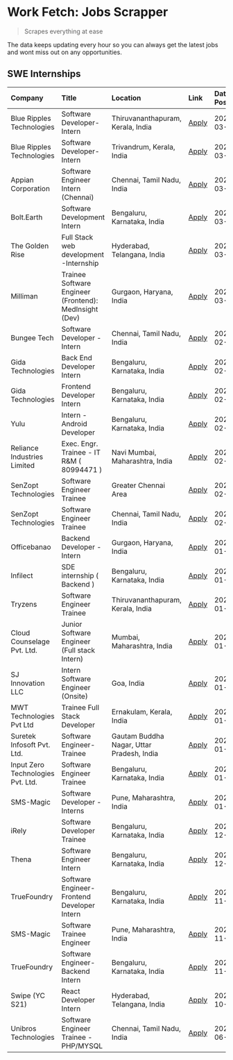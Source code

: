 # Work Fetch: Jobs Scrapper
> Scrapes everything at ease

The data keeps updating every hour so you can always get the latest jobs and wont miss out on any opportunities.

## SWE Internships
<!--START_SECTION:workfetch-->
| Company                           | Title                                                  | Location                                  | Link                                                                                                                                                                                                                                                                     | Date Posted   |
|:----------------------------------|:-------------------------------------------------------|:------------------------------------------|:-------------------------------------------------------------------------------------------------------------------------------------------------------------------------------------------------------------------------------------------------------------------------|:--------------|
| Blue Ripples Technologies         | Software Developer- Intern                             | Thiruvananthapuram, Kerala, India         | [Apply](https://in.linkedin.com/jobs/view/software-developer-intern-at-blue-ripples-technologies-3850505983?refId=rqHKji4D9hzzDg%2BGOPT01A%3D%3D&trackingId=Z34m%2BK46yh%2FGWMYZmz87JQ%3D%3D&position=8&pageNum=0&trk=public_jobs_jserp-result_search-card)              | 2024-03-09    |
| Blue Ripples Technologies         | Software Developer- Intern                             | Trivandrum, Kerala, India                 | [Apply](https://in.linkedin.com/jobs/view/software-developer-intern-at-blue-ripples-technologies-3850694934?refId=rqHKji4D9hzzDg%2BGOPT01A%3D%3D&trackingId=g8GpezTI%2FZNK47QwwJTkyQ%3D%3D&position=5&pageNum=0&trk=public_jobs_jserp-result_search-card)                | 2024-03-08    |
| Appian Corporation                | Software Engineer Intern (Chennai)                     | Chennai, Tamil Nadu, India                | [Apply](https://in.linkedin.com/jobs/view/software-engineer-intern-chennai-at-appian-corporation-3848335036?refId=nXyklLzA6%2FZmnwn5jETtfw%3D%3D&trackingId=A1ytfHyD2fU%2FTJTqUZ3aQQ%3D%3D&position=8&pageNum=1&trk=public_jobs_jserp-result_search-card)                | 2024-03-07    |
| Bolt.Earth                        | Software Development Intern                            | Bengaluru, Karnataka, India               | [Apply](https://in.linkedin.com/jobs/view/software-development-intern-at-bolt-earth-3849437038?refId=nXyklLzA6%2FZmnwn5jETtfw%3D%3D&trackingId=EHCI64q3eBgSc5JFAAbgBw%3D%3D&position=14&pageNum=1&trk=public_jobs_jserp-result_search-card)                              | 2024-03-07    |
| The Golden Rise                   | Full Stack web development -Internship                 | Hyderabad, Telangana, India               | [Apply](https://in.linkedin.com/jobs/view/full-stack-web-development-internship-at-the-golden-rise-3847033236?refId=nXyklLzA6%2FZmnwn5jETtfw%3D%3D&trackingId=D%2Fk3YmYqhnpiPVaPdJ4J0w%3D%3D&position=11&pageNum=1&trk=public_jobs_jserp-result_search-card)             | 2024-03-05    |
| Milliman                          | Trainee Software Engineer (Frontend): MedInsight (Dev) | Gurgaon, Haryana, India                   | [Apply](https://in.linkedin.com/jobs/view/trainee-software-engineer-frontend-medinsight-dev-at-milliman-3792874280?refId=rqHKji4D9hzzDg%2BGOPT01A%3D%3D&trackingId=tgUiOHEyYfdp%2Bld7oiV90g%3D%3D&position=6&pageNum=0&trk=public_jobs_jserp-result_search-card)         | 2024-03-01    |
| Bungee Tech                       | Software Developer - Intern                            | Chennai, Tamil Nadu, India                | [Apply](https://in.linkedin.com/jobs/view/software-developer-intern-at-bungee-tech-3842220746?refId=nXyklLzA6%2FZmnwn5jETtfw%3D%3D&trackingId=NcIj%2Bui0f0llUmYr9SoaNg%3D%3D&position=24&pageNum=1&trk=public_jobs_jserp-result_search-card)                             | 2024-02-28    |
| Gida Technologies                 | Back End Developer Intern                              | Bengaluru, Karnataka, India               | [Apply](https://in.linkedin.com/jobs/view/back-end-developer-intern-at-gida-technologies-3836849295?refId=nXyklLzA6%2FZmnwn5jETtfw%3D%3D&trackingId=9t1kX588q54G5Mf%2FdOXcew%3D%3D&position=17&pageNum=1&trk=public_jobs_jserp-result_search-card)                       | 2024-02-23    |
| Gida Technologies                 | Frontend Developer Intern                              | Bengaluru, Karnataka, India               | [Apply](https://in.linkedin.com/jobs/view/frontend-developer-intern-at-gida-technologies-3836040945?refId=rqHKji4D9hzzDg%2BGOPT01A%3D%3D&trackingId=TcSYzRroijdjujwUvc5h%2FQ%3D%3D&position=12&pageNum=0&trk=public_jobs_jserp-result_search-card)                       | 2024-02-21    |
| Yulu                              | Intern - Android Developer                             | Bengaluru, Karnataka, India               | [Apply](https://in.linkedin.com/jobs/view/intern-android-developer-at-yulu-3834459982?refId=nXyklLzA6%2FZmnwn5jETtfw%3D%3D&trackingId=NR3zfM%2BtOr5%2FCjth57d%2F3Q%3D%3D&position=25&pageNum=1&trk=public_jobs_jserp-result_search-card)                                 | 2024-02-19    |
| Reliance Industries Limited       | Exec. Engr. Trainee - IT R&M ( 80994471 )              | Navi Mumbai, Maharashtra, India           | [Apply](https://in.linkedin.com/jobs/view/exec-engr-trainee-it-r-m-80994471-at-reliance-industries-limited-3850269171?refId=rqHKji4D9hzzDg%2BGOPT01A%3D%3D&trackingId=kZOX1zi7sgnaODMP5MbI4A%3D%3D&position=22&pageNum=0&trk=public_jobs_jserp-result_search-card)       | 2024-02-12    |
| SenZopt Technologies              | Software Engineer Trainee                              | Greater Chennai Area                      | [Apply](https://in.linkedin.com/jobs/view/software-engineer-trainee-at-senzopt-technologies-3827688781?refId=nXyklLzA6%2FZmnwn5jETtfw%3D%3D&trackingId=LTkQPlWR0BvrbEN8G5X1Yw%3D%3D&position=6&pageNum=1&trk=public_jobs_jserp-result_search-card)                       | 2024-02-12    |
| SenZopt Technologies              | Software Engineer Trainee                              | Chennai, Tamil Nadu, India                | [Apply](https://in.linkedin.com/jobs/view/software-engineer-trainee-at-senzopt-technologies-3827686880?refId=nXyklLzA6%2FZmnwn5jETtfw%3D%3D&trackingId=6YC7Q%2FiSDac6XQuTIRKwcQ%3D%3D&position=21&pageNum=1&trk=public_jobs_jserp-result_search-card)                    | 2024-02-12    |
| Officebanao                       | Backend Developer - Intern                             | Gurgaon, Haryana, India                   | [Apply](https://in.linkedin.com/jobs/view/backend-developer-intern-at-officebanao-3814263731?refId=rqHKji4D9hzzDg%2BGOPT01A%3D%3D&trackingId=7jJpzBgfLwnZKLyHDOdfQg%3D%3D&position=24&pageNum=0&trk=public_jobs_jserp-result_search-card)                                | 2024-01-31    |
| Infilect                          | SDE internship ( Backend )                             | Bengaluru, Karnataka, India               | [Apply](https://in.linkedin.com/jobs/view/sde-internship-backend-at-infilect-3815120558?refId=nXyklLzA6%2FZmnwn5jETtfw%3D%3D&trackingId=rQNIFY3%2BTZS2S46S%2Bjubhw%3D%3D&position=1&pageNum=1&trk=public_jobs_jserp-result_search-card)                                  | 2024-01-25    |
| Tryzens                           | Software Engineer Trainee                              | Thiruvananthapuram, Kerala, India         | [Apply](https://in.linkedin.com/jobs/view/software-engineer-trainee-at-tryzens-3809363491?refId=nXyklLzA6%2FZmnwn5jETtfw%3D%3D&trackingId=AgbsUYY7FzD7zkUHEmWdOw%3D%3D&position=10&pageNum=1&trk=public_jobs_jserp-result_search-card)                                   | 2024-01-18    |
| Cloud Counselage Pvt. Ltd.        | Junior Software Engineer (Full stack Intern)           | Mumbai, Maharashtra, India                | [Apply](https://in.linkedin.com/jobs/view/junior-software-engineer-full-stack-intern-at-cloud-counselage-pvt-ltd-3803132814?refId=rqHKji4D9hzzDg%2BGOPT01A%3D%3D&trackingId=INIqaPSE79RtyFBN6zDXtQ%3D%3D&position=25&pageNum=0&trk=public_jobs_jserp-result_search-card) | 2024-01-11    |
| SJ Innovation LLC                 | Intern Software Engineer (Onsite)                      | Goa, India                                | [Apply](https://in.linkedin.com/jobs/view/intern-software-engineer-onsite-at-sj-innovation-llc-3799959011?refId=nXyklLzA6%2FZmnwn5jETtfw%3D%3D&trackingId=V0UzN2MKDXqsVmO3GuCovg%3D%3D&position=13&pageNum=1&trk=public_jobs_jserp-result_search-card)                   | 2024-01-11    |
| MWT Technologies Pvt Ltd          | Trainee Full Stack Developer                           | Ernakulam, Kerala, India                  | [Apply](https://in.linkedin.com/jobs/view/trainee-full-stack-developer-at-mwt-technologies-pvt-ltd-3800921715?refId=rqHKji4D9hzzDg%2BGOPT01A%3D%3D&trackingId=gUB33l2o8uLqJmVs9Jy8vQ%3D%3D&position=7&pageNum=0&trk=public_jobs_jserp-result_search-card)                | 2024-01-09    |
| Suretek Infosoft Pvt. Ltd.        | Software Engineer-Trainee                              | Gautam Buddha Nagar, Uttar Pradesh, India | [Apply](https://in.linkedin.com/jobs/view/software-engineer-trainee-at-suretek-infosoft-pvt-ltd-3800934643?refId=rqHKji4D9hzzDg%2BGOPT01A%3D%3D&trackingId=thD5sZ9QCz5aUM%2B1BozeBw%3D%3D&position=19&pageNum=0&trk=public_jobs_jserp-result_search-card)                | 2024-01-09    |
| Input Zero Technologies Pvt. Ltd. | Software Engineer Trainee                              | Bengaluru, Karnataka, India               | [Apply](https://in.linkedin.com/jobs/view/software-engineer-trainee-at-input-zero-technologies-pvt-ltd-3800927643?refId=nXyklLzA6%2FZmnwn5jETtfw%3D%3D&trackingId=R%2F%2B5hZwS9fa3%2Bxrq89nB0w%3D%3D&position=4&pageNum=1&trk=public_jobs_jserp-result_search-card)      | 2024-01-09    |
| SMS-Magic                         | Software Developer -Interns                            | Pune, Maharashtra, India                  | [Apply](https://in.linkedin.com/jobs/view/software-developer-interns-at-sms-magic-3799485343?refId=nXyklLzA6%2FZmnwn5jETtfw%3D%3D&trackingId=erzHXV6g7vCmPLH6T4LjIA%3D%3D&position=7&pageNum=1&trk=public_jobs_jserp-result_search-card)                                 | 2024-01-05    |
| iRely                             | Software Developer Trainee                             | Bengaluru, Karnataka, India               | [Apply](https://in.linkedin.com/jobs/view/software-developer-trainee-at-irely-3801577534?refId=rqHKji4D9hzzDg%2BGOPT01A%3D%3D&trackingId=TKk9JJWYkSGBFyvRAdTsvg%3D%3D&position=11&pageNum=0&trk=public_jobs_jserp-result_search-card)                                    | 2023-12-22    |
| Thena                             | Software Engineer Intern                               | Bengaluru, Karnataka, India               | [Apply](https://in.linkedin.com/jobs/view/software-engineer-intern-at-thena-3778731751?refId=rqHKji4D9hzzDg%2BGOPT01A%3D%3D&trackingId=y8yVDQjvJDWtBeQsfyu6VQ%3D%3D&position=14&pageNum=0&trk=public_jobs_jserp-result_search-card)                                      | 2023-12-05    |
| TrueFoundry                       | Software Engineer- Frontend Developer Intern           | Bengaluru, Karnataka, India               | [Apply](https://in.linkedin.com/jobs/view/software-engineer-frontend-developer-intern-at-truefoundry-3790095058?refId=rqHKji4D9hzzDg%2BGOPT01A%3D%3D&trackingId=5A%2BLa4Smg8%2F0ZpXsV1bBFg%3D%3D&position=13&pageNum=0&trk=public_jobs_jserp-result_search-card)         | 2023-11-24    |
| SMS-Magic                         | Software Trainee Engineer                              | Pune, Maharashtra, India                  | [Apply](https://in.linkedin.com/jobs/view/software-trainee-engineer-at-sms-magic-3761409781?refId=nXyklLzA6%2FZmnwn5jETtfw%3D%3D&trackingId=cfTJS2IvgbTwSj2flH5%2BJQ%3D%3D&position=2&pageNum=1&trk=public_jobs_jserp-result_search-card)                                | 2023-11-16    |
| TrueFoundry                       | Software Engineer-Backend Intern                       | Bengaluru, Karnataka, India               | [Apply](https://in.linkedin.com/jobs/view/software-engineer-backend-intern-at-truefoundry-3779508170?refId=nXyklLzA6%2FZmnwn5jETtfw%3D%3D&trackingId=NJkI4tS9zE%2FtHQ1%2BB1XhHg%3D%3D&position=3&pageNum=1&trk=public_jobs_jserp-result_search-card)                     | 2023-11-10    |
| Swipe (YC S21)                    | React Developer Intern                                 | Hyderabad, Telangana, India               | [Apply](https://in.linkedin.com/jobs/view/react-developer-intern-at-swipe-yc-s21-3737600089?refId=rqHKji4D9hzzDg%2BGOPT01A%3D%3D&trackingId=VzIfsMXj28g3GLgm1iAhRQ%3D%3D&position=16&pageNum=0&trk=public_jobs_jserp-result_search-card)                                 | 2023-10-13    |
| Unibros Technologies              | Software Engineer Trainee - PHP/MYSQL                  | Chennai, Tamil Nadu, India                | [Apply](https://in.linkedin.com/jobs/view/software-engineer-trainee-php-mysql-at-unibros-technologies-3656599241?refId=nXyklLzA6%2FZmnwn5jETtfw%3D%3D&trackingId=Wb%2Bn4Xl2hBvpwTqgmTycAg%3D%3D&position=9&pageNum=1&trk=public_jobs_jserp-result_search-card)           | 2023-06-12    |
<!--END_SECTION:workfetch-->

